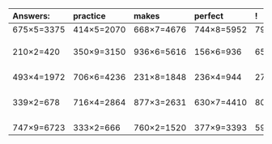 | Answers: | practice | makes | perfect | ! |
| :--- | :--- | :--- | :--- | :--- |
| 675×5=3375 | 414×5=2070 | 668×7=4676 | 744×8=5952 | 799×6=4794 | 
|   |   |   |   |   | 
|   |   |   |   |   | 
|   |   |   |   |   | 
| 210×2=420 | 350×9=3150 | 936×6=5616 | 156×6=936 | 659×3=1977 | 
|   |   |   |   |   | 
|   |   |   |   |   | 
|   |   |   |   |   | 
|   |   |   |   |   | 
| 493×4=1972 | 706×6=4236 | 231×8=1848 | 236×4=944 | 279×3=837 | 
|   |   |   |   |   | 
|   |   |   |   |   | 
|   |   |   |   |   | 
|   |   |   |   |   | 
| 339×2=678 | 716×4=2864 | 877×3=2631 | 630×7=4410 | 807×3=2421 | 
|   |   |   |   |   | 
|   |   |   |   |   | 
|   |   |   |   |   | 
|   |   |   |   |   | 
| 747×9=6723 | 333×2=666 | 760×2=1520 | 377×9=3393 | 593×5=2965 | 
